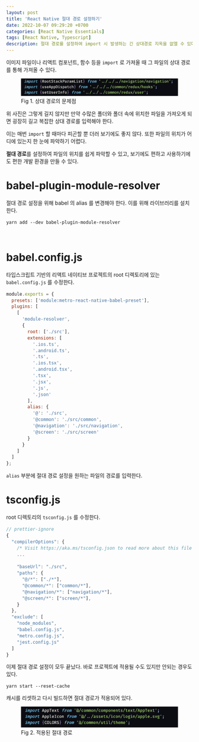 ```yaml
---
layout: post
title: 'React Native 절대 경로 설정하기'
date: 2022-10-07 09:29:20 +0700
categories: [React Native Essentials]
tags: [React Native, Typescript]
description: 절대 경로를 설정하여 import 시 발생하는 긴 상대경로 지옥을 없엘 수 있다.
---
```


이미지 파일이나 리액트 컴포넌트, 함수 등을 `import` 로 가져올 때 그 파일의 상대 경로를 통해 가져올 수 있다.

<figure>
<img src="./../../images/ts-reactnative-path1.png">
<figcaption>Fig 1. 상대 경로의 문제점</figcaption>
</figure>

위 사진은 그렇게 길지 않지만 만약 수많은 폴더와 폴더 속에 위치한 파일을 가져오게 되면 굉장히 길고 복잡한 상대 경로를 입력해야 한다.

이는 매번 `import` 할 때마다 피곤할 뿐 더러 보기에도 좋지 않다. 또한 파일의 위치가 어디에 있는지 한 눈에 파악하기 어렵다.

**절대 경로**를 설정하여 파일의 위치를 쉽게 파악할 수 있고, 보기에도 편하고 사용하기에도 편한 개발 환경을 만들 수 있다.

# babel-plugin-module-resolver

절대 경로 설정을 위해 babel 의 alias 를 변경해야 한다. 이를 위해 라이브러리를 설치한다.

```shell
yarn add --dev babel-plugin-module-resolver
```

<br>

# babel.config.js

타입스크립트 기반의 리액트 네이티브 프로젝트의 root 디렉토리에 있는 `babel.config.js` 를 수정한다.

```js
module.exports = {
  presets: ['module:metro-react-native-babel-preset'],
  plugins: [
    [
      'module-resolver',
      {
        root: ['./src'],
        extensions: [
          '.ios.ts',
          '.android.ts',
          '.ts',
          '.ios.tsx',
          '.android.tsx',
          '.tsx',
          '.jsx',
          '.js',
          '.json'
        ],
        alias: {
          '@': './src',
          '@common': './src/common',
          '@navigation': './src/navigation',
          '@screen': './src/screen'
        }
      }
    ]
  ]
};
```

`alias` 부분에 절대 경로 설정을 원하는 파일의 경로를 입력한다.

# tsconfig.js

root 디렉토리의 `tsconfig.js` 를 수정한다.

```js
// prettier-ignore
{
  "compilerOptions": {
    /* Visit https://aka.ms/tsconfig.json to read more about this file */
    ...

    "baseUrl": "./src",
    "paths": {
      "@/*": ["./*"],
      "@common/*": ["common/*"],
      "@navigation/*": ["navigation/*"],
      "@screen/*": ["screen/*"],
    }
  },
  "exclude": [
    "node_modules",
    "babel.config.js",
    "metro.config.js",
    "jest.config.js"
  ]
}
```

이제 절대 경로 설정이 모두 끝났다. 바로 프로젝트에 적용될 수도 있지만 안되는 경우도 있다.

```shell
yarn start --reset-cache
```

캐시를 리셋하고 다시 빌드하면 절대 경로가 적용되어 있다.

<figure>
<img src="./../../images/ts-reactnative-path2.png">
<figcaption>Fig 2. 적용된 절대 경로</figcaption>
</figure>
